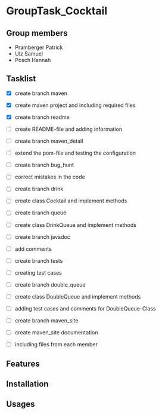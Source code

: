 # GroupTask_Cocktail

## Group members
- Pramberger Patrick
- Ulz Samuel
- Posch Hannah

## Tasklist
- [x] create branch maven
- [x] create maven project and including required files

- [x] create branch readme
- [ ] create README-file and adding information

- [ ] create branch maven_detail
- [ ] extend the pom-file and testing the configuration

- [ ] create branch bug_hunt
- [ ] correct mistakes in the code

- [ ] create branch drink
- [ ] create class Cocktail and implement methods

- [ ] create branch queue
- [ ] create class DrinkQueue and implement methods

- [ ] create branch javadoc
- [ ] add comments

- [ ] create branch tests
- [ ] creating test cases

- [ ] create branch double_queue
- [ ] create class DoubleQueue and implement methods
- [ ] adding test cases and comments for DoubleQueue-Class

- [ ] create branch maven_site
- [ ] create maven_site documentation
- [ ] including files from each member

## Features

## Installation

## Usages

